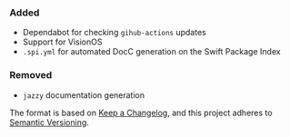### Added

- Dependabot for checking `gihub-actions` updates
- Support for VisionOS
- `.spi.yml` for automated DocC generation on the Swift Package Index

### Removed

- `jazzy` documentation generation

The format is based on [Keep a Changelog](https://keepachangelog.com/en/1.0.0/), and this project adheres to [Semantic Versioning](https://semver.org/spec/v2.0.0.html).
